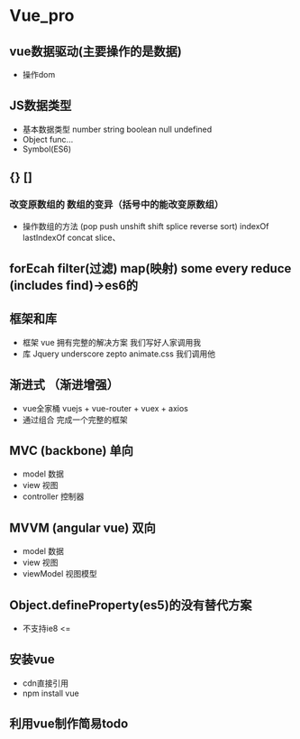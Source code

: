 # Vue_pro

## vue数据驱动(主要操作的是数据)

- 操作dom

## JS数据类型

- 基本数据类型   number string boolean null undefined
- Object func...
- Symbol(ES6)

## {} []

### 改变原数组的 数组的变异（括号中的能改变原数组）

- 操作数组的方法  (pop push unshift shift splice reverse sort) indexOf lastIndexOf concat slice、

## forEcah filter(过滤) map(映射) some every reduce (includes find)->es6的

## 框架和库

- 框架  vue 拥有完整的解决方案 我们写好人家调用我
- 库 Jquery underscore zepto animate.css 我们调用他

## 渐进式 （渐进增强）

- vue全家桶 vuejs + vue-router + vuex + axios
- 通过组合 完成一个完整的框架

## MVC (backbone) 单向

- model 数据
- view 视图
- controller 控制器

## MVVM (angular vue) 双向

- model 数据
- view 视图
- viewModel 视图模型

## Object.defineProperty(es5)的没有替代方案

- 不支持ie8 <=

## 安装vue

- cdn直接引用
- npm install vue

## 利用vue制作简易todo
